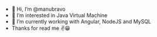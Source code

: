 - 👋 Hi, I’m @manubravo
- 👀 I’m interested in Java Virtual Machine
- 🌱 I’m currently working with Angular, NodeJS and MySQL
- Thanks for read me ✌😁

<!---
manubravo/manubravo is a ✨ special ✨ repository because its `README.md` (this file) appears on your GitHub profile.
You can click the Preview link to take a look at your changes.
--->
